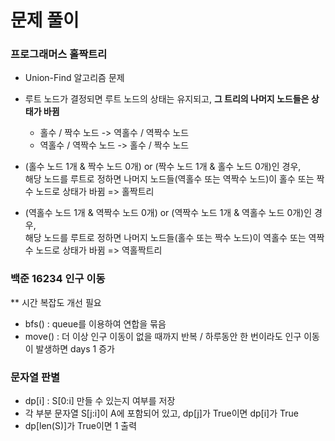 # 문제 풀이

### 프로그래머스 홀짝트리

- Union-Find 알고리즘 문제
- 루트 노드가 결정되면 루트 노드의 상태는 유지되고, **그 트리의 나머지 노드들은 상태가 바뀜**
    - 홀수 / 짝수 노드 -> 역홀수 / 역짝수 노드
    - 역홀수 / 역짝수 노드 -> 홀수 / 짝수 노드
    
- (홀수 노드 1개 & 짝수 노드 0개) or (짝수 노드 1개 & 홀수 노드 0개)인 경우, <br> 해당 노드를 루트로 정하면 나머지 노드들(역홀수 또는 역짝수 노드)이 홀수 또는 짝수 노드로 상태가 바뀜 => 홀짝트리

- (역홀수 노드 1개 & 역짝수 노드 0개) or (역짝수 노드 1개 & 역홀수 노드 0개)인 경우, <br> 해당 노드를 루트로 정하면 나머지 노드들(홀수 또는 짝수 노드)이 역홀수 또는 역짝수 노드로 상태가 바뀜 => 역홀짝트리

### 백준 16234 인구 이동

** 시간 복잡도 개선 필요
- bfs() : queue를 이용하여 연합을 묶음
- move() : 더 이상 인구 이동이 없을 때까지 반복 / 하루동안 한 번이라도 인구 이동이 발생하면 days 1 증가

### 문자열 판별

- dp[i] : S[0:i] 만들 수 있는지 여부를 저장
- 각 부분 문자열 S[j:i]이 A에 포함되어 있고, dp[j]가 True이면 dp[i]가 True
- dp[len(S)]가 True이면 1 출력
